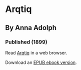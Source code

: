# Arqtiq
## By Anna Adolph
### Published (1899)



Read [Arqtiq](https://lizadaly.github.io/utopia-novels/books/artiq/artiq.html) in a web browser.

Download an [EPUB ebook version](https://lizadaly.github.io/utopia-novels/books/artiq/artiq.epub).
